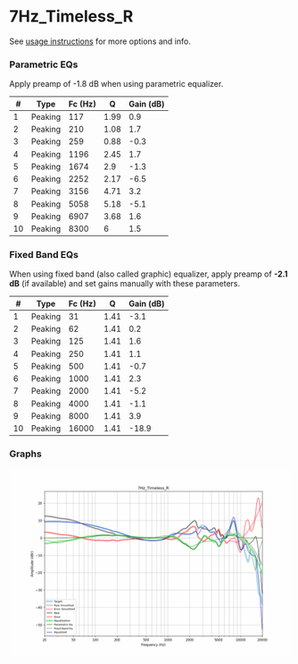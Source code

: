 # 7Hz_Timeless_R
See [usage instructions](https://github.com/jaakkopasanen/AutoEq#usage) for more options and info.

### Parametric EQs
Apply preamp of -1.8 dB when using parametric equalizer.

|   # | Type    |   Fc (Hz) |    Q |   Gain (dB) |
|-----|---------|-----------|------|-------------|
|   1 | Peaking |       117 | 1.99 |         0.9 |
|   2 | Peaking |       210 | 1.08 |         1.7 |
|   3 | Peaking |       259 | 0.88 |        -0.3 |
|   4 | Peaking |      1196 | 2.45 |         1.7 |
|   5 | Peaking |      1674 | 2.9  |        -1.3 |
|   6 | Peaking |      2252 | 2.17 |        -6.5 |
|   7 | Peaking |      3156 | 4.71 |         3.2 |
|   8 | Peaking |      5058 | 5.18 |        -5.1 |
|   9 | Peaking |      6907 | 3.68 |         1.6 |
|  10 | Peaking |      8300 | 6    |         1.5 |

### Fixed Band EQs
When using fixed band (also called graphic) equalizer, apply preamp of **-2.1 dB** (if available) and set gains manually with these parameters.

|   # | Type    |   Fc (Hz) |    Q |   Gain (dB) |
|-----|---------|-----------|------|-------------|
|   1 | Peaking |        31 | 1.41 |        -3.1 |
|   2 | Peaking |        62 | 1.41 |         0.2 |
|   3 | Peaking |       125 | 1.41 |         1.6 |
|   4 | Peaking |       250 | 1.41 |         1.1 |
|   5 | Peaking |       500 | 1.41 |        -0.7 |
|   6 | Peaking |      1000 | 1.41 |         2.3 |
|   7 | Peaking |      2000 | 1.41 |        -5.2 |
|   8 | Peaking |      4000 | 1.41 |        -1.1 |
|   9 | Peaking |      8000 | 1.41 |         3.9 |
|  10 | Peaking |     16000 | 1.41 |       -18.9 |

### Graphs
![](./7Hz_Timeless_R.png)
